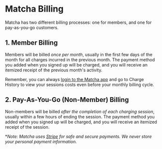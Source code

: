 # Matcha Billing

Matcha has two different billing processes: one for members, and one for pay-as-you-go customers.

## 1. Member Billing

Members will be billed *once per month*, usually in the first few days of the month for all charges incurred in the previous month. The payment method you added when you signed up will be charged, and you will receive an itemized receipt of the previous month's activity. 

Remember, you can always [login to the Matcha app](https://app.matchaelectric.com/signin) and go to Charge History to view your sessions costs even before your monthly billing cycle.

## 2. Pay-As-You-Go (Non-Member) Billing

Non-members will be billed *after the completion of each charging session*, usually within a few hours of ending the session. The payment method you added when you signed up will be charged, and you will receive an itemized receipt of the session.

**Note: Matcha uses [Stripe](https://stripe.com/) for safe and secure payments. We never store your personal payment information.*
